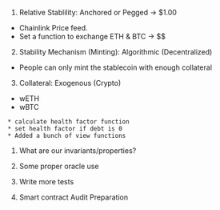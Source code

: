 1. Relative Stablility: Anchored or Pegged -> $1.00
  - Chainlink Price feed.
  - Set a function to exchange ETH & BTC -> $$
2. Stability Mechanism (Minting): Algorithmic (Decentralized)
  - People can only mint the stablecoin with enough collateral
3. Collateral: Exogenous (Crypto)
  - wETH
  -  wBTC

    * calculate health factor function
    * set health factor if debt is 0
    * Added a bunch of view functions

1. What are our invariants/properties?

1. Some proper oracle use 
2. Write more tests
3. Smart contract Audit Preparation

